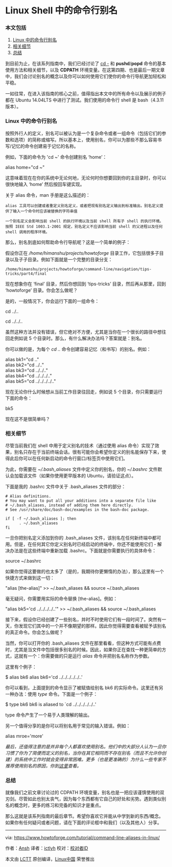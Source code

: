 Linux Shell 中的命令行别名
============================================================

### 本文包括

1.	[Linux 中的命令行别名][1]
2.	[相关细节][2]
3.	[总结][3]

到目前为止，在该系列指南中，我们已经讨论了 [cd -][5] 和 **pushd**/**popd** 命令的基本使用方法和相关细节，以及 **CDPATH** 环境变量。在这第四期、也是最后一期文章中，我们会讨论别名的概念以及你可以如何使用它们使你的命令行导航更加轻松和平稳。

一如往常，在进入该指南的核心之前，值得指出本文中的所有命令以及展示的例子都在 Ubuntu 14.04LTS 中进行了测试。我们使用的命令行 shell 是 bash（4.3.11 版本）。

### Linux 中的命令行别名

按照外行人的定义，别名可以被认为是一个复杂命令或者一组命令（包括它们的参数和选项）的简称或缩写。所以基本上，使用别名，你可以为那些不那么容易书写/记忆的命令创建易于记忆的名称。

例如，下面的命令为 'cd ~' 命令创建别名 ‘home’：

alias home="cd ~"

这意味着现在在你的系统中无论何地，无论何时你想要回到你的主目录时，你可以很快地输入 ‘home’ 然后按回车键实现。

关于 alias 命令，man 手册是这么描述的：

```
alias 工具可以创建或者重定义别名定义，或者把现有别名定义输出到标准输出。别名定义提供了输入一个命令时应该被替换的字符串值

一个别名定义会影响当前 shell 的执行环境以及当前 shell 所有子 shell 的执行环境。按照 IEEE Std 1003.1-2001 规定，别名定义不应该影响当前 shell 的父进程以及任何 shell 调用的程序环境。
```

那么，别名到底如何帮助命令行导航呢？这是一个简单的例子：

假设你正在 _/home/himanshu/projects/howtoforge_ 目录工作，它包括很多子目录以及子子目录。例如下面就是一个完整的目录分支：

```
/home/himanshu/projects/howtoforge/command-line/navigation/tips-tricks/part4/final
```

现在想象你在 ‘final’ 目录，然后你想回到 ‘tips-tricks’ 目录，然后再从那里，回到 ‘howtoforge’ 目录。你会怎么做呢？

是的，一般情况下，你会运行下面的一组命令：

cd ../..

cd ../../..

虽然这种方法并没有错误，但它绝对不方便，尤其是当你在一个很长的路径中想往回走例如说 5 个目录时。那么，有什么解决办法吗？答案就是：别名。

你可以做的是，为每个 _cd .._ 命令创建容易记忆（和书写）的别名。例如：

alias bk1="cd .."  
alias bk2="cd ../.."  
alias bk3="cd ../../.."  
alias bk4="cd ../../../.."  
alias bk5="cd ../../../../.."

现在无论你什么时候想从当前工作目录往回走，例如说 5 个目录，你只需要运行下面的命令：

bk5

现在这不是很简单吗？

### 相关细节

尽管当前我们在 shell 中用于定义别名的技术（通过使用 alias 命令）实现了效果，别名只存在于当前终端会话。很有可能你会希望你定义的别名能保存下来，使得此后你可以在任何新启动的命令行窗口/标签页中使用它们。

为此，你需要在 _~/.bash\_aliases_ 文件中定义你的别名，你的 _~/.bashrc_ 文件默认会加载该文件（如果你使用更早版本的 Ubuntu，请验证这点）。

下面是我的 .bashrc 文件中关于 .bash\_aliases 文件的部分：

```
# Alias definitions.
# You may want to put all your additions into a separate file like
# ~/.bash_aliases, instead of adding them here directly.
# See /usr/share/doc/bash-doc/examples in the bash-doc package.

if [ -f ~/.bash_aliases ]; then 
      . ~/.bash_aliases
fi
```

一旦你把别名定义添加到你的 .bash\_aliases 文件，该别名在任何新终端中都可用。但是，在任何其它你定义别名时已经启动的终端中，你还不能使用它们 - 解决办法是在这些终端中重新加载 .bashrc。下面就是你需要执行的具体命令：

source ~/.bashrc

如果你觉得这要做的也太多了（是的，我期待你更懒惰的办法），那么这里有一个快捷方式来做到这一切：

"alias [the-alias]" >> ~/.bash\_aliases && source ~/.bash\_aliases

毫无疑问，你需要用实际的命令替换 [the-alias]。例如：

"alias bk5='cd ../../../../..'" >> ~/.bash\_aliases && source ~/.bash\_aliases

接下来，假设你已经创建了一些别名，并时不时使用它们有一段时间了。突然有一天，你发现它们其中的一个并不像期望的那样。因此你觉得需要查看被赋予该别名的真正命令。你会怎么做呢？

当然，你可以打开你的 .bash\_aliases 文件在那里看看，但这种方式可能有点费时，尤其是当文件中包括很多别名的时候。因此，如果你正在查找一种更简单的方式，这就有一个：你需要做的只是运行 _alias_ 命令并把别名名称作为参数。

这里有个例子：

$ alias bk6
alias bk6='cd ../../../../../..'

你可以看到，上面提到的命令显示了被赋值给别名 bk6 的实际命令。这里还有另一种办法：使用 _type_ 命令。下面是一个例子：

$ type bk6
bk6 is aliased to `cd ../../../../../..'

type 命令产生了一个易于人类理解的输出。

另一个值得分享的是你可以将别名用于常见的输入错误。例如：

alias mroe='more'

_最后，还值得注意的是并非每个人都喜欢使用别名。他们中的大部分人认为一旦你习惯了你为了简便而定义的别名，当你在其它相同而不存在别名（而且不允许你创建）的系统中工作时就会变得非常困难。更多（也是更准确的）为什么一些专家不推荐使用别名的原因，你到[这里][4]查看。_

### 总结

就像我们之前文章讨论过的 CDPATH 环境变量，别名也是一把应该谨慎使用的双刃剑。尽管如此也别太丧气，因为每个东西都有它自己的好处和劣势。遇到类似别名的概念时，更多的练习和完备的知识才是重点。

那么这就是该系列指南的最后章节。希望你喜欢它并能从中学到新的东西/概念。如果你有任何疑问或者问题，请在下面的评论框中和我们（以及其他人）分享。

--------------------------------------------------------------------------------

via: https://www.howtoforge.com/tutorial/command-line-aliases-in-linux/

作者：[Ansh][a]
译者：[ictlyh](https://github.com/ictlyh)
校对：[校对者ID](https://github.com/校对者ID)

本文由 [LCTT](https://github.com/LCTT/TranslateProject) 原创编译，[Linux中国](https://linux.cn/) 荣誉推出

[a]:https://www.howtoforge.com/tutorial/command-line-aliases-in-linux/
[1]:https://www.howtoforge.com/tutorial/command-line-aliases-in-linux/#command-line-aliases-in-linux
[2]:https://www.howtoforge.com/tutorial/command-line-aliases-in-linux/#related-details
[3]:https://www.howtoforge.com/tutorial/command-line-aliases-in-linux/#conclusion
[4]:http://unix.stackexchange.com/questions/66934/why-is-aliasing-over-standard-commands-not-recommended
[5]:https://www.howtoforge.com/tutorial/linux-command-line-navigation-tips-and-tricks-part-1/
